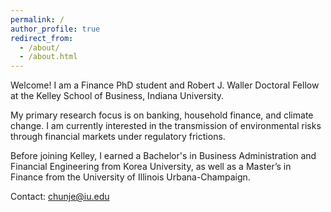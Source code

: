 ```yaml
---
permalink: /
author_profile: true
redirect_from: 
  - /about/
  - /about.html
---
```



Welcome! I am a Finance PhD student and Robert J. Waller Doctoral Fellow at the Kelley School of Business, Indiana University.

My primary research focus is on banking, household finance, and climate change. I am currently interested in the transmission of environmental risks through financial markets under regulatory frictions.

Before joining Kelley, I earned a Bachelor's in Business Administration and Financial Engineering from Korea University, as well as a Master’s in Finance from the University of Illinois Urbana-Champaign.

Contact: <a href="mailto:chunje@iu.edu">chunje@iu.edu</a>
